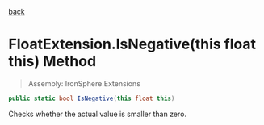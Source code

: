 ﻿

[back](/IronSphere.Extensions/types/FloatExtension)

# FloatExtension.IsNegative(this float this) Method

> Assembly: IronSphere.Extensions

```csharp
public static bool IsNegative(this float this)
```

Checks whether the actual value is smaller than zero.

 